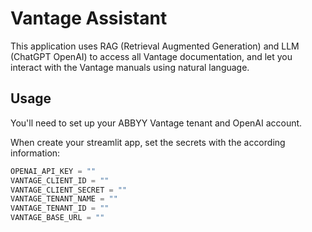 # Vantage Assistant

This application uses RAG (Retrieval Augmented Generation) and LLM (ChatGPT OpenAI) to access all Vantage documentation, and let you interact with the Vantage manuals using natural language. 


## Usage

You'll need to set up your ABBYY Vantage tenant and OpenAI account. 

When create your streamlit app, set the secrets with the according information: 

```python
OPENAI_API_KEY = ""
VANTAGE_CLIENT_ID = "" 
VANTAGE_CLIENT_SECRET = ""
VANTAGE_TENANT_NAME = ""
VANTAGE_TENANT_ID = "" 
VANTAGE_BASE_URL = ""

